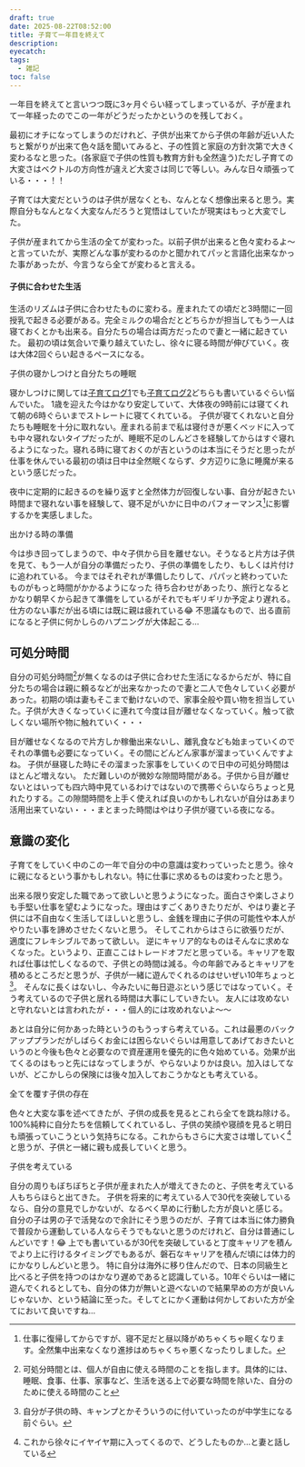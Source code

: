 ```yaml
---
draft: true
date: 2025-08-22T08:52:00
title: 子育て一年目を終えて
description:
eyecatch:
tags:
  - 雑記
toc: false
---
```

一年目を終えてと言いつつ既に3ヶ月ぐらい経ってしまっているが、子が産まれて一年経ったのでこの一年がどうだったかというのを残しておく。

最初にオチになってしまうのだけれど、子供が出来てから子供の年齢が近い人たちと繋がりが出来て色々話を聞いてみると、子の性質と家庭の方針次第で大きく変わるなと思った。(各家庭で子供の性質も教育方針も全然違う)ただし子育ての大変さはベクトルの方向性が違えど大変さは同じで等しい。みんな日々頑張っている・・・！！

子育ては大変だというのは子供が居なくとも、なんとなく想像出来ると思う。実際自分もなんとなく大変なんだろうと覚悟はしていたが現実はもっと大変でした。

子供が産まれてから生活の全てが変わった。以前子供が出来ると色々変わるよ〜と言っていたが、実際どんな事が変わるのかと聞かれてパッと言語化出来なかった事があったが、今言うなら全てが変わると言える。

#### 子供に合わせた生活

生活のリズムは子供に合わせたものに変わる。産まれたての頃だと3時間に一回授乳で起きる必要がある。完全ミルクの場合だとどちらかが担当してもう一人は寝ておくとかも出来る。自分たちの場合は両方だったので妻と一緒に起きていた。
最初の頃は気合いで乗り越えていたし、徐々に寝る時間が伸びていく。夜は大体2回ぐらい起きるペースになる。

子供の寝かしつけと自分たちの睡眠

寝かしつけに関しては[子育てログ1](https://blog.nismit.me/post/2024/07/child-care-log)でも[子育てログ2](https://blog.nismit.me/post/2024/12/child-care-log-2)どちらも書いているぐらい悩んでいた。
1歳を迎えた今はかなり安定していて、大体夜の9時前には寝てくれて朝の6時ぐらいまでストレートに寝てくれている。
子供が寝てくれないと自分たちも睡眠を十分に取れない。産まれる前まで私は寝付きが悪くベッドに入っても中々寝れないタイプだったが、睡眠不足のしんどさを経験してからはすぐ寝れるようになった。寝れる時に寝ておくのが吉というのは本当にそうだと思ったが仕事を休んでいる最初の頃は日中は全然眠くならず、夕方辺りに急に睡魔が来るという感じだった。

夜中に定期的に起きるのを繰り返すと全然体力が回復しない事、自分が起きたい時間まで寝れない事を経験して、寝不足がいかに日中のパフォーマンス[^1]に影響するかを実感しました。

出かける時の準備

今は歩き回ってしまうので、中々子供から目を離せない。そうなると片方は子供を見て、もう一人が自分の準備だったり、子供の準備をしたり、もしくは片付けに追われている。
今まではそれぞれが準備したりして、パパッと終わっていたものがもっと時間がかかるようになった
待ち合わせがあったり、旅行となるとかなり朝早くから起きて準備をしているがそれでもギリギリか予定より遅れる。仕方のない事だが出る頃には既に親は疲れている😂
不思議なもので、出る直前になると子供に何かしらのハプニングが大体起こる…

## 可処分時間

自分の可処分時間[^2]が無くなるのは子供に合わせた生活になるからだが、特に自分たちの場合は親に頼るなどが出来なかったので妻と二人で色々していく必要があった。初期の頃は妻もそこまで動けないので、家事全般や買い物を担当していた。子供が大きくなっていくに連れて今度は目が離せなくなっていく。触って欲しくない場所や物に触れていく・・・

目が離せなくなるので片方しか稼働出来ないし、離乳食なども始まっていくのでそれの準備も必要になっていく。その間にどんどん家事が溜まっていくんですよね。
子供が昼寝した時にその溜まった家事をしていくので日中の可処分時間はほとんど増えない。
ただ難しいのが微妙な隙間時間がある。子供から目が離せないとはいっても四六時中見ているわけではないので携帯ぐらいならちょっと見れたりする。この隙間時間を上手く使えれば良いのかもしれないが自分はあまり活用出来ていない・・・まとまった時間はやはり子供が寝ている夜になる。

## 意識の変化

子育てをしていく中のこの一年で自分の中の意識は変わっていったと思う。徐々に親になるという事かもしれない。特に仕事に求めるものは変わったと思う。

出来る限り安定した職であって欲しいと思うようになった。面白さや楽しさよりも手堅い仕事を望むようになった。理由はすごくありきたりだが、やはり妻と子供には不自由なく生活してほしいと思うし、金銭を理由に子供の可能性や本人がやりたい事を諦めさせたくないと思う。
そしてこれからはさらに欲張りだが、適度にフレキシブルであって欲しい。
逆にキャリア的なものはそんなに求めなくなった。というより、正直ここはトレードオフだと思っている。キャリアを取れば仕事は忙しくなるので、子供との時間は減る。今の年齢でみるとキャリアを積めるところだと思うが、子供が一緒に遊んでくれるのはせいぜい10年ちょっと[^3]。
そんなに長くはないし、今みたいに毎日遊ぶという感じではなっていく。そう考えているので子供と居れる時間は大事にしていきたい。
友人には攻めないと守れないとは言われたが・・・個人的には攻めれないよ〜〜

あとは自分に何かあった時というのもうっすら考えている。これは最悪のバックアッププランだがしばらくお金には困らないぐらいは用意してあげておきたいというのと今後も色々と必要なので資産運用を優先的に色々始めている。効果が出てくるのはもっと先にはなってしまうが、やらないよりかは良い。加入はしてないが、どこかしらの保険には後々加入しておこうかなとも考えている。

全てを覆す子供の存在

色々と大変な事を述べてきたが、子供の成長を見るとこれら全てを跳ね除ける。100%純粋に自分たちを信頼してくれているし、子供の笑顔や寝顔を見ると明日も頑張っていこうという気持ちになる。これからもさらに大変さは増していく[^4]と思うが、子供と一緒に親も成長していくと思う。

子供を考えている

自分の周りもぼちぼちと子供が産まれた人が増えてきたのと、子供を考えている人もちらほらと出てきた。
子供を将来的に考えている人で30代を突破しているなら、自分の意見でしかないが、なるべく早めに行動した方が良いと感じる。
自分の子は男の子で活発なので余計にそう思うのだが、子育ては本当に体力勝負で普段から運動している人ならそうでもないと思うのだけれど、自分は普通にしんどいです！😂
上でも書いているが30代を突破していると丁度キャリアを積んでより上に行けるタイミングでもあるが、磐石なキャリアを積んだ頃には体力的にかなりしんどいと思う。
特に自分は海外に移り住んだので、日本の同級生と比べると子供を持つのはかなり遅めであると認識している。10年ぐらいは一緒に遊んでくれるとしても、自分の体力が無いと遊べないので結果早めの方が良いんじゃないか、という結論に至った。そしてとにかく運動は何かしておいた方が全てにおいて良いですね…


[^1]: 仕事に復帰してからですが、寝不足だと昼以降がめちゃくちゃ眠くなります。全然集中出来なくなり進捗はめちゃくちゃ悪くなったりしました。
[^2]: 可処分時間とは、個人が自由に使える時間のことを指します。具体的には、睡眠、食事、仕事、家事など、生活を送る上で必要な時間を除いた、自分のために使える時間のこと
[^3]: 自分が子供の時、キャンプとかそういうのに付いていったのが中学生になる前ぐらい。
[^4]: これから徐々にイヤイヤ期に入ってくるので、どうしたものか…と妻と話している

